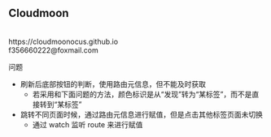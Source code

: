 ## Cloudmoon

<br>
https://cloudmoonocus.github.io
<br>
f356660222@foxmail.com

问题<br>

-   刷新后底部按钮的判断，使用路由元信息，但不能及时获取
    -   若采用和下面问题的方法，颜色标识是从“发现”转为“某标签”，而不是直接转到“某标签”
-   跳转不同页面时候，通过路由元信息进行赋值，但是点击其他标签页面未切换
    -   通过 watch 监听 route 来进行赋值

